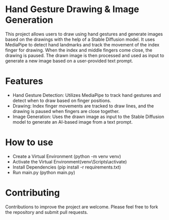 # Hand Gesture Drawing & Image Generation
This project allows users to draw using hand gestures and generate images based on the drawings with the help of a Stable Diffusion model. It uses MediaPipe to detect hand landmarks and track the movement of the index finger for drawing. When the index and middle fingers come close, the drawing is paused. The drawn image is then processed and used as input to generate a new image based on a user-provided text prompt.

# Features
* Hand Gesture Detection: Utilizes MediaPipe to track hand gestures and detect when to draw based on finger positions.
* Drawing: Index finger movements are tracked to draw lines, and the drawing is paused when fingers are close together.
* Image Generation: Uses the drawn image as input to the Stable Diffusion model to generate an AI-based image from a text prompt.

# How to use
* Create a Virtual Environment (python -m venv venv)
* Activate the Virtual Environment(venv\Scripts\activate)
* Install Dependencies (pip install -r requirements.txt)
* Run main.py (python main.py)
  
# Contributing
Contributions to improve the project are welcome. Please feel free to fork the repository and submit pull requests.
